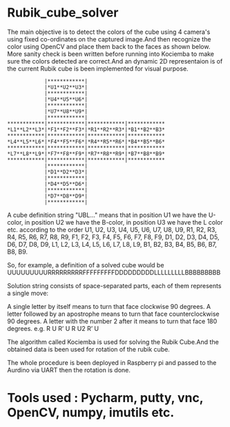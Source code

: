 # Rubik_cube_solver
The main objective is to detect the colors of the cube using 4 camera's using fixed co-ordinates on the captured image.And then recognize the color using OpenCV and place them back to the faces as shown below.
More sanity check is been written before running into Kociemba to make sure the colors detected are correct.And an dynamic 2D representaion is of the current Rubik cube is been implemented for visual purpose.

                |************|
                |*U1**U2**U3*|
                |************|
                |*U4**U5**U6*|
                |************|
                |*U7**U8**U9*|
                |************|
    ************|************|************|************
    *L1**L2**L3*|*F1**F2**F3*|*R1**R2**R3*|*B1**B2**B3*
    ************|************|************|************
    *L4**L5**L6*|*F4**F5**F6*|*R4**R5**R6*|*B4**B5**B6*
    ************|************|************|************
    *L7**L8**L9*|*F7**F8**F9*|*R7**R8**R9*|*B7**B8**B9*
    ************|************|************|************
                |************|
                |*D1**D2**D3*|
                |************|
                |*D4**D5**D6*|
                |************|
                |*D7**D8**D9*|
                |************|
 

A cube definition string "UBL..." means that in position U1 we have the U-color, in position U2 we have the B-color, in position U3 we have the L color etc. according to the order U1, U2, U3, U4, U5, U6, U7, U8, U9, R1, R2, R3, R4, R5, R6, R7, R8, R9, F1, F2, F3, F4, F5, F6, F7, F8, F9, D1, D2, D3, D4, D5, D6, D7, D8, D9, L1, L2, L3, L4, L5, L6, L7, L8, L9, B1, B2, B3, B4, B5, B6, B7, B8, B9.

So, for example, a definition of a solved cube would be UUUUUUUUURRRRRRRRRFFFFFFFFFDDDDDDDDDLLLLLLLLLBBBBBBBBB

Solution string consists of space-separated parts, each of them represents a single move:

A single letter by itself means to turn that face clockwise 90 degrees.
A letter followed by an apostrophe means to turn that face counterclockwise 90 degrees.
A letter with the number 2 after it means to turn that face 180 degrees.
e.g. R U R’ U R U2 R’ U

The algorithm called Kociemba is used for solving the Rubik Cube.And the obtained data is been used for rotation of the rubik cube.

The whole procedure is been deployed in Raspberry pi and passed to the Aurdino via UART then the rotation is done.

# Tools used : Pycharm, putty, vnc, OpenCV, numpy, imutils etc.


